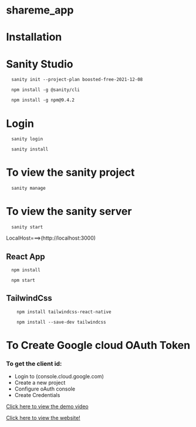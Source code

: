 # shareme_app
# Installation


# Sanity Studio

      sanity init --project-plan boosted-free-2021-12-08 
      
      npm install -g @sanity/cli       
      
      npm install -g npm@9.4.2  
      
# Login
      sanity login   
      
      sanity install   
      
# To view the sanity project

      sanity manage
      
# To view the sanity server

      sanity start
      
LocalHost===>(http://localhost:3000) 
   

## React App

      npm install
      
      npm start
      
## TailwindCss
       
        npm install tailwindcss-react-native 

        npm install --save-dev tailwindcss 
        
# To Create Google cloud OAuth Token
### To get the client id:

* Login to (console.cloud.google.com)
* Create a new project
* Configure oAuth console
* Create Credentials
  



[Click here to view the demo video](https://drive.google.com/file/d/1Uo0zz5i3umHk3cJgKZ4TiKo8_EGfrfFM/view?usp=sharing)

[Click here to view the website!](https://deeps-shareme.netlify.app)
